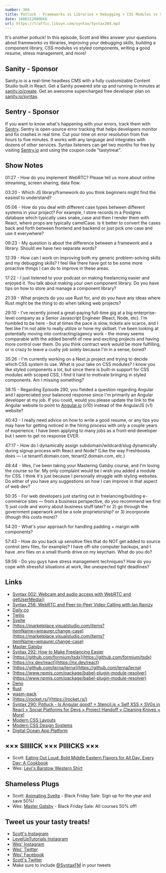 ```yaml
---
number: 304
title: Potluck - Frameworks vs Libraries × Debugging × CSS Modules vs Styled Components × Resumes × Stress Management × More!
date: 1606312800666
url: https://traffic.libsyn.com/syntax/Syntax304.mp3
---
```


It's another potluck! In this episode, Scott and Wes answer your questions about frameworks vs libraries, improving your debugging skills, building a component library, CSS modules vs styled components, writing a good resume, stress management, and more!

## Sanity - Sponsor
Sanity.io is a real-time headless CMS with a fully customizable Content Studio built in React. Get a Sanity powered site up and running in minutes at [sanity.io/create](https://www.sanity.io/create). Get an awesome supercharged free developer plan on [sanity.io/syntax](https://www.sanity.io/syntax).

## Sentry - Sponsor
If you want to know what's happening with your errors, track them with [Sentry](https://sentry.io/). Sentry is open-source error tracking that helps developers monitor and fix crashes in real time. Cut your time on error resolution from five hours to five minutes. It works with any language and integrates with dozens of other services. Syntax listeners can get two months for free by visiting [Sentry.io](https://sentry.io/) and using the coupon code "tastytreat".

## Show Notes
01:27 - How do you implement WebRTC? Please tell us more about online streaming, screen sharing, data flow. 

03:20 - Which JS library/framework do you think beginners might find the easiest to understand?

05:06 - How do you deal with different case types between different systems in your project? For example, I store records in a Postgres database which typically uses snake_case and then I render them with React, where props are typically camelCase. Is it better to convert the cases back and forth between frontend and backend or just pick one case and use it everywhere?	

09:23 - My question is about the difference between a framework and a library. Should we have two separate words?

12:39 - How can I work on improving both my generic problem-solving skills and my debugging skills? I feel like there have got to be some more proactive things I can do to improve in these areas.

17:22 - I just listened to your podcast on making freelancing easier and enjoyed it. You talk about making your own component library. Do you have tips on how to store and manage a component library?

21:39 - What projects do you use Rust for, and do you have any ideas where Rust might be the thing to do when talking web projects?

29:10 - I've recently joined a great-paying full-time gig at a big enterprise-level company as a Senior Javascript Engineer (React, Node, etc). I'm humbled to be here - but at times the pace is slow, tickets are scarce, and I feel like I'm not able to really utilize or hone my skillset. I've been looking at potentially moving into contracting/agency work - the money seems comparable with the added benefit of new and exciting projects and having more control over them. Do you think contract work would be more fulfilling, or is crazy to leave a cushy job solely because I'm in a sense, bored?

35:26 - I'm currently working on a Next.js project and trying to decide which CSS system to use. What is your take on CSS modules? I know you like styled components a lot, but since there is built-in support for CSS modules with scoped CSS, I find it hard to motivate bringing in styled components. Am I missing something?

38:15 - Regarding Episode 290, you fielded a question regarding Angular and I appreciated your balanced response since I'm primarily an Angular developer at my job. If you could, would you please update the link to the Angular website to point to [Angular.io](http://angular.io/) (v10) instead of the AngularJS (v1) website?

40:43 - I really need advice on how to write a good resume, or any tips you may have for getting noticed in the hiring process with only a couple years of experience. I have been applying to many jobs as a front-end developer but I seem to get no response EVER.

47:17 - How do I dynamically assign subdomain/wildcard/slug dynamically during signup process with React and Node? (Like the way Freshbooks does — i.e tenant1.domain.com, tenant2.domain.com, etc.)

48:44 - Wes, I've been taking your Mastering Gatsby course, and I'm loving the course so far. My only complaint would be I wish you added a module for CSS. I think it's just because I personally struggle with styling websites. Do either of you have any suggestions on how I can improve in that aspect of web dev?

50:35 - For web developers just starting out in freelancing/building e-commerce sites — from a business perspective, do you recommend we first 1) just code and worry about business stuff later? or 2) go through the government paperwork and be a sole proprietorship? or 3) incorporate (though this costs more)?

54:20 - What's your approach for handling padding + margin with components?

57:43 - How do you back up sensitive files that do NOT get added to source control (env files, for example)? I have off-site computer backups, and I have .env files on a small thumb drive on my keychain. What do you do?

59:56 - Do you guys have stress management techniques? How do you cope with stressful situations at work, like unexpected tight deadlines?

## Links
* [Syntax 002: Webcam and audio access with WebRTC and getUserMedia()](https://syntax.fm/show/002/webcam-and-audio-access-with-webrtc-and-getusermedia)
* [Syntax 256: WebRTC and Peer-to-Peer Video Calling with Ian Ramzy](https://syntax.fm/show/256/webrtc-and-peer-to-peer-video-calling-with-ian-ramzy)
* [Daily.co](http://daily.co) 
* [Twilio](https://www.twilio.com/)
* [Svelte](https://svelte.dev/)
* [https://marketplace.visualstudio.com/items?itemName=wmaurer.change-case](https://marketplace.visualstudio.com/items?itemName=wmaurer.change-case)
* [Master Gatsby](https://mastergatsby.com/)
* [Syntax 292: How to Make Freelancing Easier](https://syntax.fm/show/292/how-to-make-freelancing-easier)
* [https://github.com/formium/tsdx](https://github.com/formium/tsdx)
* [https://nx.dev/react](https://nx.dev/react)
* [https://github.com/lerna/lerna](https://github.com/lerna/lerna)
* [https://www.npmjs.com/package/babel-plugin-module-resolver](https://www.npmjs.com/package/babel-plugin-module-resolver)
* [Deno](https://deno.land/)
* [Rust](https://www.rust-lang.org/)
* [wasm-pack](https://rustwasm.github.io/wasm-pack/)
* [https://rocket.rs/](https://rocket.rs/)
* [Syntax 290: Potluck - Is Angular good? × Stencil.js × Self XSS × SVGs in React × Social Platforms for Devs × Project Handoff × Cleaning Knives × More!](https://syntax.fm/show/290/potluck-is-angular-good-stencil-js-self-xss-svgs-in-react-social-platforms-for-devs-project-handoff-cleaning-knives-more)
* [Modern CSS Layouts](https://www.leveluptutorials.com/tutorials/modern-css-layouts)
* [Modern CSS Design Systems](https://www.leveluptutorials.com/tutorials/modern-css-design-systems)
* [Digital Ocean App Platform](https://www.digitalocean.com/products/app-platform/)

## ××× SIIIIICK ××× PIIIICKS ×××
* Scott: [Eating Out Loud: Bold Middle Eastern Flavors for All Day, Every Day: A Cookbook](https://amzn.to/31JTjZQ)
* Wes: [Levi's Barstow Western Shirt](https://rstyle.me/cz-n/enxwrncdguf) 

## Shameless Plugs
* Scott: [Animating Svelte](https://www.leveluptutorials.com/pro) - Black Friday Sale: Sign up for the year and save 50%!
* Wes: [Master Gatsby](https://mastergatsby.com/) - Black Friday Sale: All courses 50% off!

## Tweet us your tasty treats!
* [Scott's Instagram](https://www.instagram.com/stolinski/)
* [LevelUpTutorials Instagram](https://www.instagram.com/LevelUpTutorials/)
* [Wes' Instagram](https://www.instagram.com/wesbos/)
* [Wes' Twitter](https://twitter.com/wesbos)
* [Wes' Facebook](https://www.facebook.com/wesbos.developer)
* [Scott's Twitter](https://twitter.com/stolinski)
* Make sure to include [@SyntaxFM](https://twitter.com/SyntaxFM) in your tweets